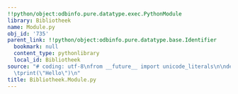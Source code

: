 ```yaml
---
!!python/object:odbinfo.pure.datatype.exec.PythonModule
library: Bibliotheek
name: Module.py
obj_id: '735'
parent_link: !!python/object:odbinfo.pure.datatype.base.Identifier
  bookmark: null
  content_type: pythonlibrary
  local_id: Bibliotheek
source: "# coding: utf-8\nfrom __future__ import unicode_literals\n\ndef script():\n\
  \tprint(\"Hello\")\n"
title: Bibliotheek.Module.py
---
```

